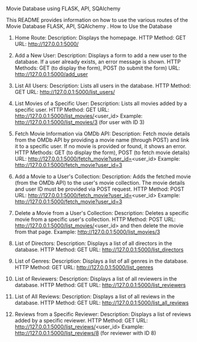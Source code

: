 Movie Database using FLASK, API, SQAlchemy 

This README provides information on how to use the various routes of the Movie Database FLASK, API, SQAlchemy .
How to Use the Database
1. Home Route:
    Description: Displays the homepage.
    HTTP Method: GET
    URL: http://127.0.0.1:5000/

2. Add a New User:
    Description: Displays a form to add a new user to the database. If a user already exists, an error message is shown.
    HTTP Methods: GET (to display the form), POST (to submit the form)
    URL: http://127.0.0.1:5000/add_user

3. List All Users:
    Description: Lists all users in the database.
    HTTP Method: GET
    URL: http://127.0.0.1:5000/list_users/

4. List Movies of a Specific User:
    Description: Lists all movies added by a specific user.
    HTTP Method: GET
    URL: http://127.0.0.1:5000/list_movies/<user_id>
        Example: http://127.0.0.1:5000/list_movies/3 (for user with ID 3)

5. Fetch Movie Information via OMDb API:
    Description: Fetch movie details from the OMDb API by providing a movie name (through POST) and link it to a specific user. If no movie is provided or found, it shows an error.
    HTTP Methods: GET (to display the form), POST (to fetch movie details)
    URL: http://127.0.0.1:5000/fetch_movie?user_id=<user_id>
        Example: http://127.0.0.1:5000/fetch_movie?user_id=3

6. Add a Movie to a User's Collection:
    Description: Adds the fetched movie (from the OMDb API) to the user's movie collection. The movie details and user ID must be provided via POST request.
    HTTP Method: POST
    URL: http://127.0.0.1:5000/fetch_movie?user_id=<user_id>
        Example: http://127.0.0.1:5000/fetch_movie?user_id=3

7. Delete a Movie from a User's Collection:
    Description: Deletes a specific movie from a specific user's collection.
    HTTP Method: POST
    URL: http://127.0.0.1:5000/list_movies/<user_id> and then delete the movie from that page.
        Example: http://127.0.0.1:5000/list_movies/3

8. List of Directors:
    Description: Displays a list of all directors in the database.
    HTTP Method: GET
    URL: http://127.0.0.1:5000/list_directors

9. List of Genres:
    Description: Displays a list of all genres in the database.
    HTTP Method: GET
    URL: http://127.0.0.1:5000/list_genres

10. List of Reviewers:
    Description: Displays a list of all reviewers in the database.
    HTTP Method: GET
    URL: http://127.0.0.1:5000/list_reviewers

11. List of All Reviews:
    Description: Displays a list of all reviews in the database.
    HTTP Method: GET
    URL: http://127.0.0.1:5000/list_all_reviews
12. Reviews from a Specific Reviewer:
    Description: Displays a list of reviews added by a specific reviewer.
    HTTP Method: GET
    URL: http://127.0.0.1:5000/list_reviews/<user_id>
        Example: http://127.0.0.1:5000/list_reviews/8 (for reviewer with ID 8)